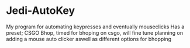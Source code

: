 # Jedi-AutoKey
My program for automating keypresses and eventually mouseclicks
Has a preset; CSGO Bhop, timed for bhoping on csgo, will fine tune
planning on adding a mouse auto clicker aswell as different options for bhopping
